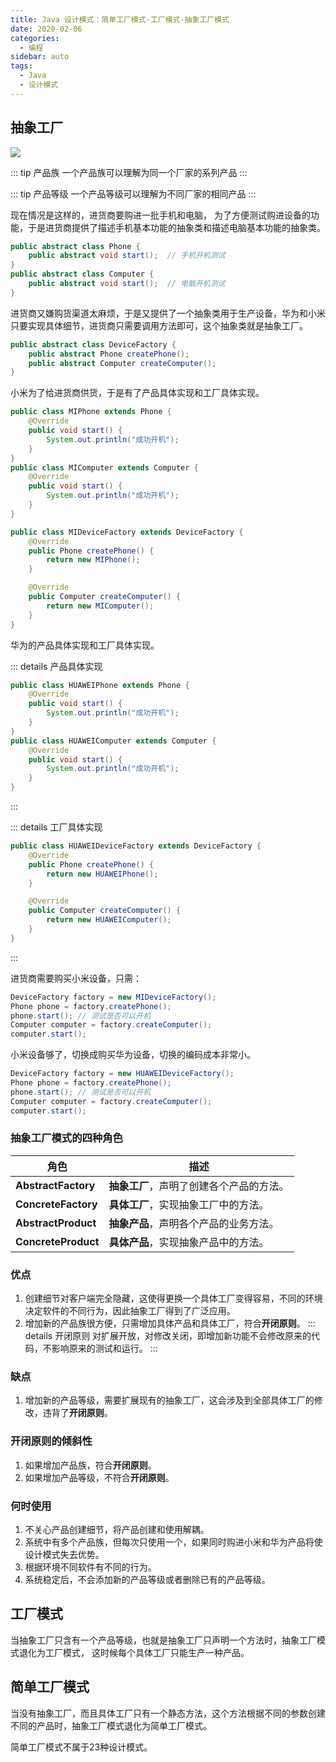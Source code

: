 ```yaml
---
title: Java 设计模式：简单工厂模式-工厂模式-抽象工厂模式
date: 2020-02-06
categories:
  - 编程
sidebar: auto
tags:
  - Java
  - 设计模式
---
```


## 抽象工厂

![](http://p.vczyh.com/blog/20200207150055.png)

::: tip 产品族
一个产品族可以理解为同一个厂家的系列产品
:::

::: tip 产品等级
一个产品等级可以理解为不同厂家的相同产品
:::


现在情况是这样的，进货商要购进一批手机和电脑， 为了方便测试购进设备的功能，于是进货商提供了描述手机基本功能的抽象类和描述电脑基本功能的抽象类。

```java
public abstract class Phone {
    public abstract void start();  // 手机开机测试
}
public abstract class Computer {
    public abstract void start();  // 电脑开机测试
}
```

进货商又嫌购货渠道太麻烦，于是又提供了一个抽象类用于生产设备，华为和小米只要实现具体细节，进货商只需要调用方法即可，这个抽象类就是抽象工厂。

```java
public abstract class DeviceFactory {
    public abstract Phone createPhone();
    public abstract Computer createComputer();
}
```

小米为了给进货商供货，于是有了产品具体实现和工厂具体实现。

```java
public class MIPhone extends Phone {
    @Override
    public void start() {
        System.out.println("成功开机");
    }
}
public class MIComputer extends Computer {
    @Override
    public void start() {
        System.out.println("成功开机");
    }
}
```

```java
public class MIDeviceFactory extends DeviceFactory {
    @Override
    public Phone createPhone() {
        return new MIPhone();
    }

    @Override
    public Computer createComputer() {
        return new MIComputer();
    }
}
```

华为的产品具体实现和工厂具体实现。

::: details 产品具体实现

```java
public class HUAWEIPhone extends Phone {
    @Override
    public void start() {
        System.out.println("成功开机");
    }
}
public class HUAWEIComputer extends Computer {
    @Override
    public void start() {
        System.out.println("成功开机");
    }
}
```

:::

::: details 工厂具体实现

```java
public class HUAWEIDeviceFactory extends DeviceFactory {
    @Override
    public Phone createPhone() {
        return new HUAWEIPhone();
    }

    @Override
    public Computer createComputer() {
        return new HUAWEIComputer();
    }
}
```

:::

进货商需要购买小米设备，只需：

```java
DeviceFactory factory = new MIDeviceFactory();
Phone phone = factory.createPhone();
phone.start(); // 测试是否可以开机
Computer computer = factory.createComputer();
computer.start();
```

小米设备够了，切换成购买华为设备，切换的编码成本非常小。

```java
DeviceFactory factory = new HUAWEIDeviceFactory();
Phone phone = factory.createPhone();
phone.start(); // 测试是否可以开机
Computer computer = factory.createComputer();
computer.start();
```

### 抽象工厂模式的四种角色

| 角色                | 描述                                     |
| ------------------- | ---------------------------------------- |
| **AbstractFactory** | **抽象工厂**，声明了创建各个产品的方法。 |
| **ConcreteFactory** | **具体工厂**，实现抽象工厂中的方法。     |
| **AbstractProduct** | **抽象产品**，声明各个产品的业务方法。   |
| **ConcreteProduct** | **具体产品**，实现抽象产品中的方法。     |


### 优点

1. 创建细节对客户端完全隐藏，这使得更换一个具体工厂变得容易，不同的环境决定软件的不同行为，因此抽象工厂得到了广泛应用。
2. 增加新的产品族很方便，只需增加具体产品和具体工厂，符合**开闭原则**。
   ::: details 开闭原则
   对扩展开放，对修改关闭，即增加新功能不会修改原来的代码，不影响原来的测试和运行。
   :::

### 缺点

1. 增加新的产品等级，需要扩展现有的抽象工厂，这会涉及到全部具体工厂的修改，违背了**开闭原则**。

### 开闭原则的倾斜性

1. 如果增加产品族，符合**开闭原则**。
2. 如果增加产品等级，不符合**开闭原则**。

### 何时使用

1. 不关心产品创建细节，将产品创建和使用解耦。
2. 系统中有多个产品族，但每次只使用一个，如果同时购进小米和华为产品将使设计模式失去优势。
3. 根据环境不同软件有不同的行为。
4. 系统稳定后，不会添加新的产品等级或者删除已有的产品等级。

## 工厂模式

当抽象工厂只含有一个产品等级，也就是抽象工厂只声明一个方法时，抽象工厂模式退化为工厂模式， 这时候每个具体工厂只能生产一种产品。

## 简单工厂模式

当没有抽象工厂，而且具体工厂只有一个静态方法，这个方法根据不同的参数创建不同的产品时，抽象工厂模式退化为简单工厂模式。

简单工厂模式不属于23种设计模式。

